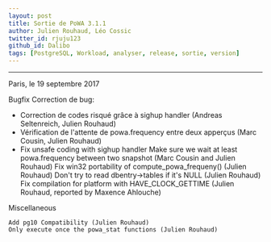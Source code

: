 ```yaml
---
layout: post
title: Sortie de PoWA 3.1.1
author: Julien Rouhaud, Léo Cossic
twitter_id: rjuju123
github_id: Dalibo
tags: [PostgreSQL, Workload, analyser, release, sortie, version]
---
```


---
Paris, le 19 septembre 2017

<!--MORE-->




Bugfix Correction de bug:

  * Correction de codes risqué grâce à sighup handler (Andreas Seltenreich, Julien Rouhaud)
  * Vérification de l'attente de powa.frequency entre deux apperçus (Marc Cousin, Julien Rouhaud)
  * 
    Fix unsafe coding with sighup handler
    Make sure we wait at least powa.frequency between two snapshot (Marc Cousin
    and Julien Rouhaud)
    Fix win32 portability of compute_powa_frequeny() (Julien Rouhaud)
    Don't try to read dbentry->tables if it's NULL (Julien Rouhaud)
    Fix compilation for platform with HAVE_CLOCK_GETTIME (Julien Rouhaud,
    reported by Maxence Ahlouche)

Miscellaneous

    Add pg10 Compatibility (Julien Rouhaud)
    Only execute once the powa_stat functions (Julien Rouhaud)



